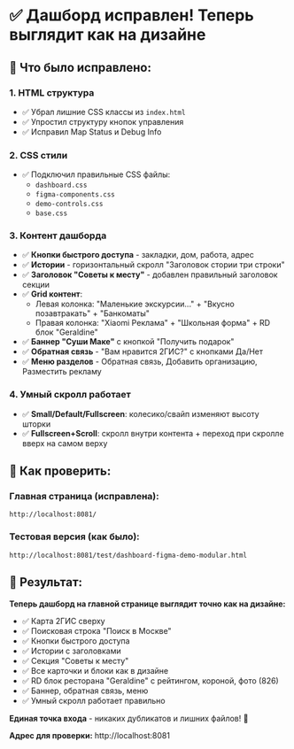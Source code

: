 # ✅ Дашборд исправлен! Теперь выглядит как на дизайне

## 🎯 Что было исправлено:

### 1. **HTML структура**
- ✅ Убрал лишние CSS классы из `index.html` 
- ✅ Упростил структуру кнопок управления
- ✅ Исправил Map Status и Debug Info

### 2. **CSS стили**
- ✅ Подключил правильные CSS файлы:
  - `dashboard.css`
  - `figma-components.css` 
  - `demo-controls.css`
  - `base.css`

### 3. **Контент дашборда**
- ✅ **Кнопки быстрого доступа** - закладки, дом, работа, адрес
- ✅ **Истории** - горизонтальный скролл "Заголовок стории три строки"
- ✅ **Заголовок "Советы к месту"** - добавлен правильный заголовок секции
- ✅ **Grid контент**:
  - Левая колонка: "Маленькие экскурсии..." + "Вкусно позавтракать" + "Банкоматы"
  - Правая колонка: "Xiaomi Реклама" + "Школьная форма" + RD блок "Geraldine"
- ✅ **Баннер "Суши Маке"** с кнопкой "Получить подарок"
- ✅ **Обратная связь** - "Вам нравится 2ГИС?" с кнопками Да/Нет
- ✅ **Меню разделов** - Обратная связь, Добавить организацию, Разместить рекламу

### 4. **Умный скролл работает**
- ✅ **Small/Default/Fullscreen**: колесико/свайп изменяют высоту шторки
- ✅ **Fullscreen+Scroll**: скролл внутри контента + переход при скролле вверх на самом верху

## 🧪 Как проверить:

### **Главная страница (исправлена):**
```
http://localhost:8081/
```

### **Тестовая версия (как было):**
```
http://localhost:8081/test/dashboard-figma-demo-modular.html
```

## 🎨 Результат:

**Теперь дашборд на главной странице выглядит точно как на дизайне:**
- ✅ Карта 2ГИС сверху
- ✅ Поисковая строка "Поиск в Москве" 
- ✅ Кнопки быстрого доступа
- ✅ Истории с заголовками
- ✅ Секция "Советы к месту"
- ✅ Все карточки и блоки как в дизайне
- ✅ RD блок ресторана "Geraldine" с рейтингом, короной, фото (826)
- ✅ Баннер, обратная связь, меню
- ✅ Умный скролл работает правильно

**Единая точка входа** - никаких дубликатов и лишних файлов! 🚀

**Адрес для проверки:** http://localhost:8081 